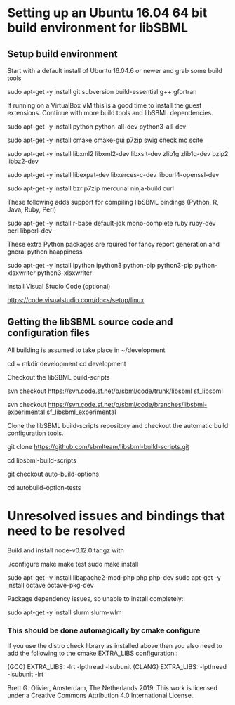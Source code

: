 # Setting up an Ubuntu 16.04 64 bit build environment for libSBML

## Setup build environment

Start with a default install of Ubuntu 16.04.6 or newer and grab some build tools 

 sudo apt-get -y install git subversion build-essential g++ gfortran
 
If running on a VirtualBox VM this is a good time to install the guest extensions.
Continue with more build tools and libSBML dependencies.
 
 sudo apt-get -y install python python-all-dev python3-all-dev 
 
 sudo apt-get -y install cmake cmake-gui p7zip swig check mc scite
 
 sudo apt-get -y install libxml2 libxml2-dev libxslt-dev zlib1g zlib1g-dev bzip2 libbz2-dev
 
 sudo apt-get -y install libexpat-dev libxerces-c-dev libcurl4-openssl-dev
 
 sudo apt-get -y install bzr p7zip mercurial ninja-build curl
 
These following adds support for compiling libSBML bindings (Python, R, Java, Ruby, Perl)
 
 sudo apt-get -y install r-base default-jdk mono-complete ruby ruby-dev perl libperl-dev 

These extra Python packages are rquired for fancy report generation and gneral python haappiness

  sudo apt-get -y install ipython ipython3 python-pip python3-pip python-xlsxwriter python3-xlsxwriter
  
Install Visual Studio Code (optional)

 https://code.visualstudio.com/docs/setup/linux

 
## Getting the libSBML source code and configuration files

All building is assumed to take place in ~/development

 cd ~
 mkdir development
 cd development

Checkout the libSBML build-scripts

 svn checkout https://svn.code.sf.net/p/sbml/code/trunk/libsbml sf_libsbml
 
 svn checkout https://svn.code.sf.net/p/sbml/code/branches/libsbml-experimental sf_libsbml_experimental
 
Clone the libSBML build-scripts repository and checkout the automatic build configuration tools.

 git clone https://github.com/sbmlteam/libsbml-build-scripts.git
 
 cd libsbml-build-scripts
 
 git checkout auto-build-options
 
 cd autobuild-option-tests


# Unresolved issues and bindings that need to be resolved

Build and install node-v0.12.0.tar.gz with

./configure
 make
 make test
 sudo make install


 sudo apt-get -y install libapache2-mod-php php php-dev
 sudo apt-get -y install octave octave-pkg-dev


Package dependency issues, so unable to install completely::

 sudo apt-get -y install slurm slurm-wlm

### This should be done automagically by cmake configure

If you use the distro check library as installed above then you also need to add the
following to the cmake EXTRA_LIBS configuration::

(GCC)   EXTRA_LIBS: -lrt -lpthread -lsubunit
(CLANG) EXTRA_LIBS: -lpthread -lsubunit -lrt 

Brett G. Olivier, Amsterdam, The Netherlands 2019. This work is licensed under a Creative Commons Attribution 4.0 International License.
